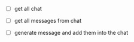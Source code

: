 - [ ] get all chat
- [ ] get all messages from chat
- [ ] generate message and add them into the chat

